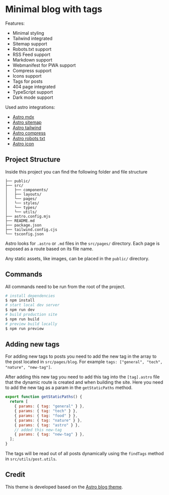 # Minimal blog with tags

Features:

- Minimal styling
- Tailwind integrated
- Sitemap support
- Robots.txt support
- RSS Feed support
- Markdown support
- Webmanifest for PWA support
- Compress support
- Icons support
- Tags for posts
- 404 page integrated
- TypeScript support
- Dark mode support

Used astro integrations:

- [Astro mdx](https://docs.astro.build/en/guides/integrations-guide/mdx/)
- [Astro sitemap](https://docs.astro.build/en/guides/integrations-guide/sitemap/)
- [Astro tailwind](https://docs.astro.build/en/guides/integrations-guide/tailwind/)
- [Astro compress](https://github.com/Playform/astro-compress)
- [Astro robots txt](https://github.com/alextim/astro-lib/tree/main/packages/astro-robots-txt)
- [Astro icon](https://github.com/natemoo-re/astro-icon)

## Project Structure

Inside this project you can find the following folder and file structure

```
├── public/
├── src/
│   ├── components/
│   ├── layouts/
│   └── pages/
│   └── styles/
│   └── types/
│   └── utils/
├── astro.config.mjs
├── README.md
├── package.json
├── tailwind.config.cjs
└── tsconfig.json
```

Astro looks for `.astro` or `.md` files in the `src/pages/` directory. Each page is exposed as a route based on its file name.

Any static assets, like images, can be placed in the `public/` directory.

## Commands

All commands need to be run from the root of the project.

```bash
# install dependencies
$ npm install
# start local dev server
$ npm run dev
# build production site
$ npm run build
# preview build locally
$ npm run preview
```

## Adding new tags

For adding new tags to posts you need to add the new tag in the array to the post located in `src/pages/blog`. For example `tags: ["general", "tech", "nature", "new-tag"]`.

After adding this new tag you need to add this tag into the `[tag].astro` file that the dynamic route is created and when building the site. Here you need to add the new tag as a param in the `getStaticPaths` method.

```javascript
export function getStaticPaths() {
  return [
    { params: { tag: "general" } },
    { params: { tag: "tech" } },
    { params: { tag: "food" } },
    { params: { tag: "nature" } },
    { params: { tag: "astro" } },
    // added this new-tag
    { params: { tag: "new-tag" } },
  ];
}
```

The tags will be read out of all posts dynamically using the `findTags` method in `src/utils/post.utils`.

## Credit

This theme is developed based on the [Astro blog theme](https://github.com/withastro/astro/tree/main/examples/blog).
